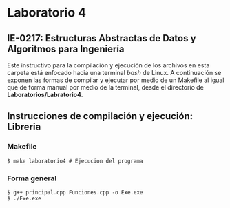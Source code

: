 # Laboratorio 4
## IE-0217: Estructuras Abstractas de Datos y Algoritmos para Ingeniería

Este instructivo para la compilación y ejecución de los archivos en esta carpeta está enfocado hacia una terminal _bash_ de Linux.  A continuación se exponen las formas de compilar y ejecutar por medio de un Makefile al igual que de forma manual por medio de la terminal, desde el directorio de **Laboratorios/Labratorio4**. 

## Instrucciones de compilación y ejecución: Libreria
### Makefile
```
$ make laboratorio4 # Ejecucion del programa

``` 

### Forma general

```
$ g++ principal.cpp Funciones.cpp -o Exe.exe
$ ./Exe.exe
``` 